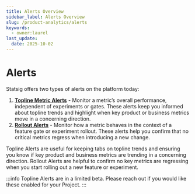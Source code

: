 ```yaml
---
title: Alerts Overview
sidebar_label: Alerts Overview
slug: /product-analytics/alerts
keywords:
  - owner:laurel
last_update:
  date: 2025-10-02
---
```


# Alerts 
Statsig offers two types of alerts on the platform today:
1. **[Topline Metric Alerts](/product-analytics/alerts/topline_alerts)** - Monitor a metric’s overall performance, independent of experiments or gates. These alerts keep you informed about topline trends and highlight when key product or business metrics move in a concerning direction.
2. **[Rollout Alerts](/product-analytics/alerts/rollout_alerts)** - Monitor how a metric behaves in the context of a feature gate or experiment rollout. These alerts help you confirm that no critical metrics regress when introducing a new change.

Topline Alerts are useful for keeping tabs on topline trends and ensuring you know if key product and business metrics are trending in a concerning direction. Rollout Alerts are helpful to confirm no key metrics are regressing when you start rolling out a new feature or experiment.  

:::info 
Topline Alerts are in a limited beta. Please reach out if you would like these enabled for your Project. 
:::
